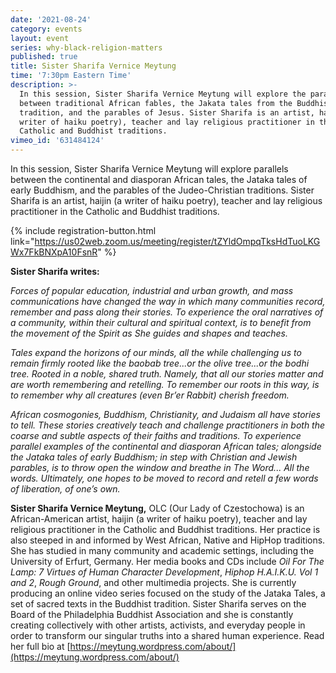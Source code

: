 ```yaml
---
date: '2021-08-24'
category: events
layout: event
series: why-black-religion-matters
published: true
title: Sister Sharifa Vernice Meytung
time: '7:30pm Eastern Time'
description: >-
  In this session, Sister Sharifa Vernice Meytung will explore the parallels
  between traditional African fables, the Jakata tales from the Buddhist
  tradition, and the parables of Jesus. Sister Sharifa is an artist, haijin (a
  writer of haiku poetry), teacher and lay religious practitioner in the
  Catholic and Buddhist traditions.
vimeo_id: '631484124'
---
```

In this session, Sister Sharifa Vernice Meytung will explore parallels between the continental and diasporan African tales, the Jataka tales of early Buddhism, and the parables of the Judeo-Christian traditions. Sister Sharifa is an artist, haijin (a writer of haiku poetry), teacher and lay religious practitioner in the Catholic and Buddhist traditions.

{% include registration-button.html link="https://us02web.zoom.us/meeting/register/tZYldOmpqTksHdTuoLKGWx7FkBNXpA10FsnR" %}

**Sister Sharifa writes:**

_Forces of popular education, industrial and urban growth, and mass communications have changed the way in which many communities record, remember and pass along their stories. To experience the oral narratives of a community, within their cultural and spiritual context, is to benefit from the movement of the Spirit as She guides and shapes and teaches._

_Tales expand the horizons of our minds, all the while challenging us to remain firmly rooted like the baobab tree...or the olive tree...or the bodhi tree. Rooted in a noble, shared truth. Namely, that all our stories matter and are worth remembering and retelling. To remember our roots in this way, is to remember why all creatures (even Br’er Rabbit) cherish freedom._

_African cosmogonies, Buddhism, Christianity, and Judaism all have stories to tell. These stories creatively teach and challenge practitioners in both the coarse and subtle aspects of their faiths and traditions. To experience parallel examples of the continental and diasporan African tales; alongside the Jataka tales of early Buddhism; in step with Christian and Jewish parables, is to throw open the window and breathe in The Word... All the words. Ultimately, one hopes to be moved to record and retell a few words of liberation, of one’s own._

**Sister Sharifa Vernice Meytung,** OLC (Our Lady of Czestochowa) is an African-American artist, haijin (a writer of haiku poetry), teacher and lay religious practitioner in the Catholic and Buddhist traditions. Her practice is also steeped in and informed by West African, Native and HipHop traditions. She has studied in many community and academic settings, including the University of Erfurt, Germany. Her media books and CDs include _Oil For The Lamp: 7 Virtues of Human Character Development_, _Hiphop H.A.I.K.U. Vol 1 and 2_, _Rough Ground_, and other multimedia projects. She is currently producing an online video series focused on the study of the Jataka Tales, a set of sacred texts in the Buddhist tradition. Sister Sharifa serves on the Board of the Philadelphia Buddhist Association and she is constantly creating collectively with other artists, activists, and everyday people in order to transform our singular truths into a shared human experience. Read her full bio at [https://meytung.wordpress.com/about/](https://meytung.wordpress.com/about/)
